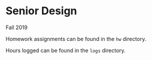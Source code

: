 # Senior Design

Fall 2019

Homework assignments can be found in the `hw` directory.

Hours logged can be found in the `logs` directory.
